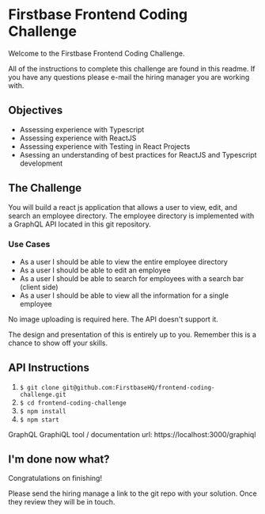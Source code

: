 # Firstbase Frontend Coding Challenge

Welcome to the Firstbase Frontend Coding Challenge.

All of the instructions to complete this challenge are found in this readme. If you have any questions please e-mail the hiring manager you are working with.

## Objectives

- Assessing experience with Typescript
- Assessing experience with ReactJS
- Assessing experience with Testing in React Projects
- Asessing an understanding of best practices for ReactJS and Typescript development

## The Challenge

You will build a react js application that allows a user to view, edit, and search an employee directory. The employee directory is implemented with a GraphQL API located in this git repository.

### Use Cases

- As a user I should be able to view the entire employee directory
- As a user I should be able to edit an employee
- As a user I should be able to search for employees with a search bar (client side)
- As a user I should be able to view all the information for a single employee

No image uploading is required here. The API doesn't support it.

The design and presentation of this is entirely up to you. Remember this is a chance to show off your skills.

## API Instructions

1. `$ git clone git@github.com:FirstbaseHQ/frontend-coding-challenge.git`
2. `$ cd frontend-coding-challenge`
3. `$ npm install`
4. `$ npm start`

GraphQL GraphiQL tool / documentation url:
https://localhost:3000/graphiql

## I'm done now what?

Congratulations on finishing!

Please send the hiring manage a link to the git repo with your solution. Once they review they will be in touch.
